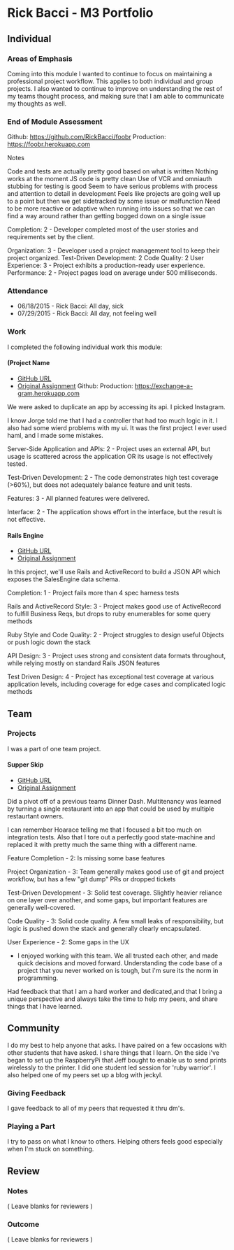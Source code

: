 # Rick Bacci - M3 Portfolio

## Individual

### Areas of Emphasis

Coming into this module I wanted to continue to focus on maintaining  a
professional project workflow. This applies to both individual and group
projects. I also wanted to continue to improve on understanding the rest of
my teams thought process, and making sure that I am able to communicate my
thoughts as well.

### End of Module Assessment

Github: https://github.com/RickBacci/foobr Production: https://foobr.herokuapp.com

Notes

Code and tests are actually pretty good based on what is written
Nothing works at the moment
JS code is pretty clean
Use of VCR and omniauth stubbing for testing is good
Seem to have serious problems with process and attention to detail in development
Feels like projects are going well up to a point but then we get sidetracked
by some issue or malfunction
Need to be more reactive or adaptive when running into issues so that we can
find a way around rather than getting bogged down on a single issue

Completion: 2 - Developer completed most of the user stories and requirements set by the client.

Organization: 3 - Developer used a project management tool to keep their project organized.
Test-Driven Development: 2
Code Quality: 2
User Experience: 3 - Project exhibits a production-ready user experience.
Performance: 2 - Project pages load on average under 500 milliseconds.



### Attendance

* 06/18/2015 - Rick Bacci: All day, sick
* 07/29/2015 - Rick Bacci: All day, not feeling well

### Work

I completed the following individual work this module:

#### (Project Name

* [GitHub URL](https://RickBacci/exchange-a-gram)
* [Original Assignment]()
Github: Production: https://exchange-a-gram.herokuapp.com

We were asked to duplicate an app by accessing its api. I picked
Instagram.

I know Jorge told me that I had a controller that had too much logic in it.
I also had some wierd problems with my ui. It was the first project I ever used
haml, and I made some mistakes.

Server-Side Application and APIs: 2 - Project uses an external API, but
usage is scattered across the application OR its usage is not effectively tested.

Test-Driven Development: 2 - The code demonstrates high test coverage (>60%),
but does not adequately balance feature and unit tests.

Features: 3 - All planned features were delivered.

Interface: 2 - The application shows effort in the interface, but the result
is not effective.


#### Rails Engine

* [GitHub URL](https://github.com/RickBacci/rails_engine)
* [Original Assignment](https://github.com/turingschool/curriculum/blob/master/source/projects/rales_engine.markdown)

In this project, we'll use Rails and ActiveRecord to build a JSON API
which exposes the SalesEngine data schema.


Completion: 1 - Project fails more than 4 spec harness tests

Rails and ActiveRecord Style: 3 - Project makes good use of ActiveRecord to
fulfill Business Reqs, but drops to ruby enumerables for some query methods

Ruby Style and Code Quality: 2 - Project struggles to design useful Objects
or push logic down the stack

API Design: 3 - Project uses strong and consistent data formats throughout,
while relying mostly on standard Rails JSON features

Test Driven Design: 4 - Project has exceptional test coverage at various
application levels, including coverage for edge cases and complicated
logic methods


## Team

### Projects

I was a part of one team project.

#### Supper Skip

* [GitHub URL](https://github.com/RickBacci/supper_skip)
* [Original Assignment](https://github.com/brettgrigsby/supper_skip)

Did a pivot off of a previous teams Dinner Dash. Multitenancy was learned by
turning a single restaurant into an app that could be used by multiple
restaurtant owners.

 I can remember Hoarace telling me that I focused a bit too much on
 integration tests. Also that I tore out a perfectly good state-machine and
 replaced it with pretty much the same thing with a different name.

Feature Completion - 2: Is missing some base features

Project Organization - 3: Team generally makes good use of git and project
workflow, but has a few "git dump" PRs or dropped tickets

Test-Driven Development - 3: Solid test coverage. Slightly heavier reliance
on one layer over another, and some gaps, but important features are
generally well-covered.

Code Quality - 3: Solid code quality. A few small leaks of responsibility,
but logic is pushed down the stack and generally clearly encapsulated.

User Experience - 2: Some gaps in the UX

* I enjoyed working with this team. We all trusted each other, and made quick
decisions and moved forward. Understanding the code base of a project that you
never worked on is tough, but i'm sure its the norm in programming.


Had feedback that that I am a hard worker and dedicated,and that I bring a
unique perspective and always take the time to help my peers, and share things
that I have learned.

## Community

I do my best to help anyone that asks. I have paired on a few occasions with
other students that have asked. I share things that I learn. On the side i've
began to set up the RaspberryPi that Jeff bought to enable us to send prints
wirelessly to the printer. I did one student led session for 'ruby warrior'.
I also helped one of my peers set up a blog with jeckyl.

### Giving Feedback

I gave feedback to all of my peers that requested it thru dm's.

### Playing a Part

I try to pass on what I know to others. Helping others feels good especially
when I'm stuck on something.

## Review

### Notes

( Leave blanks for reviewers )

### Outcome

( Leave blanks for reviewers )
